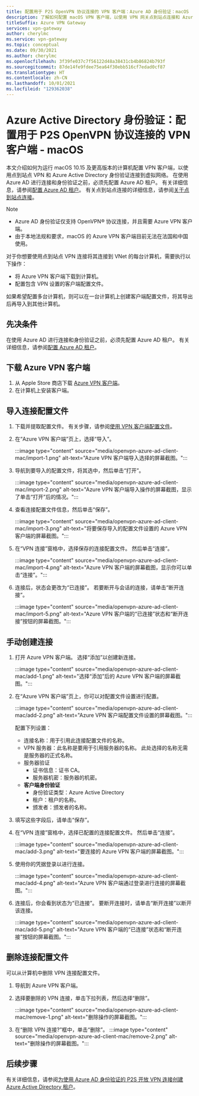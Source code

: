 ```yaml
---
title: 配置用于 P2S OpenVPN 协议连接的 VPN 客户端：Azure AD 身份验证：macOS
description: 了解如何配置 macOS VPN 客户端，以使用 VPN 网关点到站点连接和 Azure Active Directory 身份验证连接到虚拟网络。
titleSuffix: Azure VPN Gateway
services: vpn-gateway
author: cherylmc
ms.service: vpn-gateway
ms.topic: conceptual
ms.date: 09/30/2021
ms.author: cherylmc
ms.openlocfilehash: 3f39fe037c7f56122d48a38431cb4b86824b793f
ms.sourcegitcommit: 87de14fe9fdee75ea64f30ebb516cf7edad0cf87
ms.translationtype: HT
ms.contentlocale: zh-CN
ms.lasthandoff: 10/01/2021
ms.locfileid: "129362038"
---
```

# <a name="azure-active-directory-authentication-configure-a-vpn-client-for-p2s-openvpn-protocol-connections---macos"></a>Azure Active Directory 身份验证：配置用于 P2S OpenVPN 协议连接的 VPN 客户端 - macOS

本文介绍如何为运行 macOS 10.15 及更高版本的计算机配置 VPN 客户端，以使用点到站点 VPN 和 Azure Active Directory 身份验证连接到虚拟网络。 在使用 Azure AD 进行连接和身份验证之前，必须先配置 Azure AD 租户。 有关详细信息，请参阅[配置 Azure AD 租户](openvpn-azure-ad-tenant.md)。 有关点到站点连接的详细信息，请参阅[关于点到站点连接](point-to-site-about.md)。

> [!NOTE]
> * Azure AD 身份验证仅支持 OpenVPN® 协议连接，并且需要 Azure VPN 客户端。
> * 由于本地法规和要求，macOS 的 Azure VPN 客户端目前无法在法国和中国使用。
>

对于你想要使用点到站点 VPN 连接将其连接到 VNet 的每台计算机，需要执行以下操作：
 
* 将 Azure VPN 客户端下载到计算机。
* 配置包含 VPN 设置的客户端配置文件。 

如果希望配置多台计算机，则可以在一台计算机上创建客户端配置文件，将其导出后再导入到其他计算机。

## <a name="prerequisites"></a>先决条件

在使用 Azure AD 进行连接和身份验证之前，必须先配置 Azure AD 租户。 有关详细信息，请参阅[配置 Azure AD 租户](openvpn-azure-ad-tenant.md)。

## <a name="to-download-the-azure-vpn-client"></a><a name="download"></a>下载 Azure VPN 客户端

1. 从 Apple Store 商店下载 [Azure VPN 客户端](https://apps.apple.com/us/app/azure-vpn-client/id1553936137)。
1. 在计算机上安装客户端。

## <a name="to-import-a-connection-profile"></a><a name="import"></a>导入连接配置文件

1. 下载并提取配置文件。 有关步骤，请参阅[使用 VPN 客户端配置文件](about-vpn-profile-download.md)。
1. 在“Azure VPN 客户端”页上，选择“导入”。

   :::image type="content" source="media/openvpn-azure-ad-client-mac/import-1.png" alt-text="Azure VPN 客户端导入选择的屏幕截图。":::
1. 导航到要导入的配置文件，将其选中，然后单击“打开”。

   :::image type="content" source="media/openvpn-azure-ad-client-mac/import-2.png" alt-text="Azure VPN 客户端导入操作的屏幕截图，显示了单击“打开”后的情况。":::
1. 查看连接配置文件信息，然后单击“保存”。

   :::image type="content" source="media/openvpn-azure-ad-client-mac/import-3.png" alt-text="将要保存导入的配置文件设置的 Azure VPN 客户端的屏幕截图。":::
1. 在“VPN 连接”窗格中，选择保存的连接配置文件。 然后单击“连接”。 

   :::image type="content" source="media/openvpn-azure-ad-client-mac/import-4.png" alt-text="Azure VPN 客户端的屏幕截图，显示你可以单击“连接”。":::
1. 连接后，状态会更改为“已连接”。 若要断开与会话的连接，请单击“断开连接”。

   :::image type="content" source="media/openvpn-azure-ad-client-mac/import-5.png" alt-text="Azure VPN 客户端的“已连接”状态和“断开连接”按钮的屏幕截图。":::

## <a name="to-create-a-connection-manually"></a><a name="manual"></a>手动创建连接

1. 打开 Azure VPN 客户端。 选择“添加”以创建新连接。

   :::image type="content" source="media/openvpn-azure-ad-client-mac/add-1.png" alt-text="选择“添加”后的 Azure VPN 客户端的屏幕截图。":::

1. 在“Azure VPN 客户端”页上，你可以对配置文件设置进行配置。

   :::image type="content" source="media/openvpn-azure-ad-client-mac/add-2.png" alt-text="Azure VPN 客户端配置文件设置的屏幕截图。":::

   配置下列设置：

   * 连接名称：用于引用此连接配置文件的名称。
   * VPN 服务器：此名称是要用于引用服务器的名称。 此处选择的名称无需是服务器的正式名称。
   * 服务器验证
     * 证书信息：证书 CA。
     * 服务器机密：服务器的机密。
   * **客户端身份验证**
     * 身份验证类型：Azure Active Directory
     * 租户：租户的名称。
     * 颁发者：颁发者的名称。
1. 填写这些字段后，请单击“保存”。
1. 在“VPN 连接”窗格中，选择已配置的连接配置文件。 然后单击“连接”。 

   :::image type="content" source="media/openvpn-azure-ad-client-mac/add-3.png" alt-text="要连接的 Azure VPN 客户端的屏幕截图。":::
1. 使用你的凭据登录以进行连接。

   :::image type="content" source="media/openvpn-azure-ad-client-mac/add-4.png" alt-text="Azure VPN 客户端通过登录进行连接的屏幕截图。":::
1. 连接后，你会看到状态为“已连接”。 要断开连接时，请单击“断开连接”以断开该连接。

   :::image type="content" source="media/openvpn-azure-ad-client-mac/add-5.png" alt-text="Azure VPN 客户端的“已连接”状态和“断开连接”按钮的屏幕截图。":::

## <a name="to-remove-a-connection-profile"></a><a name="remove"></a>删除连接配置文件

可以从计算机中删除 VPN 连接配置文件。 

1. 导航到 Azure VPN 客户端。
1. 选择要删除的 VPN 连接，单击下拉列表，然后选择“删除”。

   :::image type="content" source="media/openvpn-azure-ad-client-mac/remove-1.png" alt-text="删除操作的屏幕截图。":::
1. 在“删除 VPN 连接?”框中，单击“删除”。
   :::image type="content" source="media/openvpn-azure-ad-client-mac/remove-2.png" alt-text="删除操作的屏幕截图。":::

## <a name="next-steps"></a>后续步骤

有关详细信息，请参阅[为使用 Azure AD 身份验证的 P2S 开放 VPN 连接创建 Azure Active Directory 租户](openvpn-azure-ad-tenant.md)。
